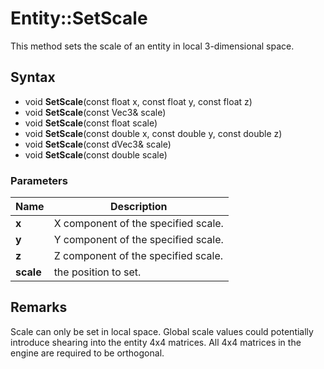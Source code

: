 # Entity::SetScale
This method sets the scale of an entity in local 3-dimensional space.

## Syntax
* void **SetScale**(const float x, const float y, const float z)
* void **SetScale**(const Vec3& scale)
* void **SetScale**(const float scale)
* void **SetScale**(const double x, const double y, const double z)
* void **SetScale**(const dVec3& scale)
* void **SetScale**(const double scale)

### Parameters
| Name | Description |
| ------ | ------ |
| **x** | X component of the specified scale. |
| **y** | Y component of the specified scale. |
| **z** | Z component of the specified scale. |
| **scale** | the position to set. |

## Remarks ##
Scale can only be set in local space. Global scale values could potentially introduce shearing into the entity 4x4 matrices. All 4x4 matrices in the engine are required to be orthogonal.
